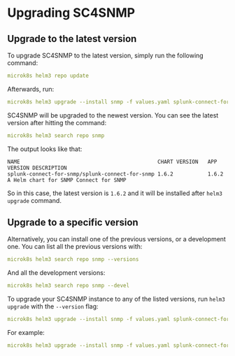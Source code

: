 # Upgrading SC4SNMP

## Upgrade to the latest version
To upgrade SC4SNMP to the latest version, simply run the following command:

```yaml
microk8s helm3 repo update
```

Afterwards, run:

```yaml
microk8s helm3 upgrade --install snmp -f values.yaml splunk-connect-for-snmp/splunk-connect-for-snmp --namespace=sc4snmp --create-namespace
```

SC4SNMP will be upgraded to the newest version. You can see the latest version after hitting the command:
```yaml
microk8s helm3 search repo snmp
```

The output looks like that:

```
NAME                                           	CHART VERSION	APP VERSION	DESCRIPTION                           
splunk-connect-for-snmp/splunk-connect-for-snmp	1.6.2        	1.6.2      	A Helm chart for SNMP Connect for SNMP
```

So in this case, the latest version is `1.6.2` and it will be installed after `helm3 upgrade` command.


## Upgrade to a specific version

Alternatively, you can install one of the previous versions, or a development one. You can list all the previous versions with:

```yaml
microk8s helm3 search repo snmp --versions
```

And all the development versions:

```yaml
microk8s helm3 search repo snmp --devel
```

To upgrade your SC4SNMP instance to any of the listed versions, run `helm3 upgrade` with the `--version` flag:


```yaml
microk8s helm3 upgrade --install snmp -f values.yaml splunk-connect-for-snmp/splunk-connect-for-snmp --namespace=sc4snmp --create-namespace --version <VERSION>
```

For example:

```yaml
microk8s helm3 upgrade --install snmp -f values.yaml splunk-connect-for-snmp/splunk-connect-for-snmp --namespace=sc4snmp --create-namespace --version 1.6.3-beta.13
```
